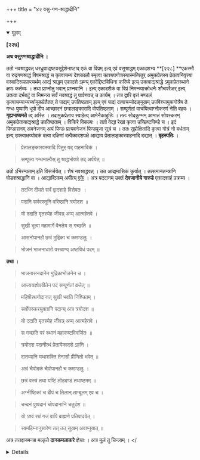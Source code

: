 +++
title = "४२ वसु-गण-श्राद्धादीनि"

+++

<details open><summary>मूलम्</summary>

**[२२७]**

**अथ वसुगणश्राद्धादीनि ।**

ततो नवश्राद्धवत् धरध्रुवाद्यष्टवसूद्देशेनाष्टाव् एकं वा विप्रम् इत्य् एवं वसुश्राद्धम् एकादशभ्य **[२२८] **एकस्मौ वा रुद्रगणश्राद्धं विषमश्राद्धं च कृत्वाचम्य देशकालौ स्मृत्वा काश्यपगोत्रस्यास्मत्पितुर् अमुकप्रेतस्य प्रेतत्वनिवृत्त्या वस्वादिरूपप्राप्त्यर्थम् आद्यं श्राद्धम् एकादशे ऽह्न्य् एकोद्दिष्टविधिना करिष्ये इत्य् उक्त्वाद्यश्राद्धे ऽमुकप्रेतस्थाने क्षणः कर्तव्यः । तथा प्राप्नोतु भवान् प्राप्नवानि । इत्य् एकादशैकं वा विप्रं निमन्त्र्याक्रोधनैः शौचपरैअर् इत्य् उक्त्वा दर्भबटुं वा निमन्त्र्य सर्वं नवश्राद्धं तु पार्वणवच् च कार्यम् । तत्र द्वारि वृत्तं मण्डलं कृत्वाचम्याभ्यर्च्यामुकप्रेतैतत् ते पाद्यम् उपतिष्ठताम् इत्य् एवं पाद्यं दत्वाचम्योदङ्मुखम् उपविश्यामुकगोत्रैष ते गन्धः पुष्पाणि धूपो दीप आच्छादनं छत्रालङ्कारादि वोपतिष्ठताम् । सम्पूर्णतां वाचयित्वाग्नौकरणं नेति बहवः । **गृह्यभाष्यमते** त्व् अस्ति । तदामुकप्रेताय स्वाहेत्य् आमेनैकाहुतिः । ततः सोदकुम्भम् आमान्नं सोपस्करम् अमुकप्रेतायाद्यश्राद्धे उपतिष्ठताम् । विकिरे विकल्पः । ततो वेद्यां रेखां कृत्वा उच्छिष्टपिण्डे च । इदं पिण्डासनम् अवनेजनम् अयं पिण्डः प्रत्यवनेजनं पिण्डपूजा सूत्रं च । ततः सुप्रोक्षितादि कृत्वा गोत्रं नो वर्धताम् इत्य् उक्त्वाक्षय्योदकं दत्वा दक्षिणां दत्वैकादशपक्षे आद्याय प्रेतालङ्कारवाहनादि दद्यात् । **बृहस्पतिः** ।

> प्रेतालङ्कारवस्त्रादि पितुर् यद् वाहनादिकं ।

> सम्पूज्य गन्धमाल्यैस् तु श्राद्धभोक्त्रे तद् अर्पयेत् ॥

ततो ऽभिरम्यताम् इति विसर्जयेत् । शेषं नवश्राद्धवत् । तत आद्यमासिकं कुर्यात् । तत्समानतन्त्राणि षोडशश्राद्धानि वा । आद्याब्दिकम् अपीत्य् <u>एके</u> । अत्र पददानम् उक्तं **देवजानीये गारुडे** एकादशाहं प्रक्रम्य । 

> तदध्नि दीयते सर्वं द्वादशाहे विशेषतः ।

> पदानि सर्ववस्तूनि वरिष्ठानि त्रयोदश ॥

> यो ददाति मृतस्येह जीवन्न् अप्य् आत्महेतवे ।

> सुखी भूत्वा महामार्गे वैनतेय स गच्छति ॥

> आसनोपानहौ छत्रं मुद्रिका च कमण्डलुः ।

> भोजनं भाजनाधारो वस्त्राण्य् अष्टविधं पदम् ॥

**तथा** ।

> भाजनासनदानेन मुद्रिकाभोजनेन च ।

> आज्ययज्ञोपवीतेन पदं सम्पूर्णतां व्रजेत् ॥

> महिषीरथगोदानात् सुखी भवति निश्चितम् ।

> सर्वोपस्करयुक्तानि पदान्य् अत्र त्रयोदश ॥

> यो ददाति मृतस्येह जीवन्न् अप्य् आत्महेतवे ।

> स गच्छति परं स्थानं महाकष्टविवर्जितः ॥

> त्रयोदश पदानीत्थं प्रेतायैकादशे ऽहनि ।

> दातव्यानि यथाशक्ति तेनासौ प्रीणितो भवेत् ॥

> अन्नं चैवोदकं चैवोपानहौ च कमण्डलुः ।

> छत्रं वस्त्रं तथा यष्टिं लोहदण्डं तथाष्टमम् ॥

> अग्नीष्टिकां च दीपं च तिलान् ताम्बूलम् एव च ।

> चन्दनं पुष्पदानं चोपदानानि चतुर्दश ॥

> यो ऽश्वं रथं गजं वापि ब्राह्मणे प्रतिपादयेत् ।

> स्वमहिम्नानुसारेण तत् तत् सुखम् अवाप्नुयात् ॥

अत्र तत्तद्दानमन्त्रा मत्कृते **दानकमलाकरे** ज्ञेयाः । अत्र मूलं तु चिन्त्यम् ।
</<details>

<details><summary>मराठी</summary>

आतां वसुगणश्राद्धादिप्रयोग साङ्गतो. यानन्तर नवश्राद्धवत् धर, ध्रुव, प्राण, अके, अग्नि, दोष, वसु, विभावसु, या अष्टवसूं च्या उद्देशाने । अथवा १ ब्राह्मणाचे पूजन करून. आमान्नं द्यावी. यास वसगणश्राद्ध असें ह्मणतात. नन्तर-मन्यु १, मनु २, महिनस ३, महान् ४, शिव ५, क्रतुध्वज ६, उग्ररेता ७, भव ८, काल ९, वामदेव १०, धृतवत ११, या एकादशरुद्रोद्देशाने ११ अथवा १ ब्राह्मणास-सदक्षिणाक आमान्ने द्यावी. यास रुद्रगणश्राद्ध ह्मणतात. हे झा ल्यावर आचमन करून देशकाल स्मरून-काश्यपगोत्रस्यास्मत्पितुरमुकमेतस्य प्रेतब
निवृत्त्यावस्वादिरूपप्राप्त्यर्थं आधं श्राद्धमेकादशेऽह्नि एकोद्दिष्टविधिना करिष्ये । असा सङ्कल्प करून,- अमुकतस्थाने त्वया क्षण: कतेव्यः। तसेच-पामोतु भवान् विप्राने प्रामुवानि असें ह्मणावेम्. असे ११ किंवा १ विप्रास अथवा दर्भबट्स निमन्त्रण करून-"अक्रोधनः शौचपरैः सततं ब्रह्मचारिभिः॥ भवितव्यं भवद्भिश्च मयाच श्राद्धकारिणा" ॥ १ ॥ हा मन्त्र ह्मणून, पार्वणश्राद्धवत् सर्व नवश्राद्ध करावे. त्याम्त विशेष- गृहद्वाराम्त मण्डल करून, आचमन करून त्याचे पूजन केल्यावर,- अमु कप्रेतैतत्ते पाद्यमपतिग्रतां । ह्मणून पाद्य देऊन, आचमन करून उत्तराभिमुख बसून काश्यपगोत्रामुकप्रेत एष ते गन्धः ह्मणून गन्ध, का० प्रेत एतानि ते पुष्पाणि ह्मणून फुले, का० एष ते धृपः ह्मणून धूप, का० प्रेत एष ते दीपः ह्मणून दिवा, का प्रेतेदं ते आच्छादनं ह्मणून काही द्रव्य, का प्रेतेदं ते छत्रं ह्मणून छत्री, का० प्रेतैते तेऽलङ्काराः उपतिष्ठन्तु ह्मणून अलङ्कार, असे उपचार देऊन, काप्रेत एते गन्धपुष्पधूपदीपाच्छा दनछत्रालङ्काराः सर्वे उपचाराः परिपूर्णा भवन्तु । ब्राह्मणान्नी अर्चन विधेष्वर्चितमस्तु असे ह्मणावम्. "येथे अग्नौकरण करूं नये," असें बहुत ग्रन्थकर्ते ह्मणतात. गृह्यसूत्रभाष्य कर्त्याञ्च्या मते-" अग्नौकरण करावेम्" असे आहे. हे मत घेतल्यास- अमुकप्रेताय स्वाहा ह्मणून अमान्नाने १ आहुति द्यावी. नन्तर उदककुम्भ व उपसाहित्यासह आमान्न- अमुकप्रेताय आद्यश्राद्धे उपतिष्ठतां ह्मणून द्यावे. येथे विकिरदाना विषयीचा विकल्प आहे. नन्तर वेदीवर रेपा काढून उच्छिष्टपिडावर-इदं पिण्डासनं ह्मणून दर्भ, इदमवनेजनं ह्मणून उदक, अयं पिण्डः ह्मणून पिड, प्रत्यवनेजनं ह्मणून उदक देऊन, पिटपूजा करून मूत्र द्यावे. नन्तर मुप्रोक्षितमस्तु इ० करून, गोत्रं नो वर्धतां असे ह्मणून, अक्षय्योदक व दक्षिणा देऊन, ११ ब्राह्मण साङ्गितले असतील तर पहिल्यास प्रेताचे अलङ्कार वाहन ६० द्यावम्. याविषयी बृहस्पति ह्मणतो-"प्रेताचे अलं कार वस्त्रे व अन्य वाहनादि ज असेल त; श्राद्धभोजन करणा-या विप्राचं गन्धादिकान्नी पूजन करून त्याम्स द्यावं.” अभिरम्यतां ह्मणून ब्राह्मणाञ्चं विसर्जन करावम्. हा विशेष मागितला आहे. बाकी सर्व प्रयोग नवश्राद्धवत् करावा. नन्तर आद्यमामिक किवा ए. कतन्त्रानं १६ मासिकश्राद्धे करावी. "आद्याब्दिक श्राद्धहि करावं," अमें कित्येक ह्मणतात. यथं पढ़ान करावं असे दवजानीयाम्त गरुडपुराणाम्त एकादशाहास आरम्भ करून माङ्गितले आहे. ते असे की,-" ११ व्या व विशेषतः १२ व्या दिनी पदसञ्ज्ञक श्रेष्ठ वस्तु, जो विप्रास मृतोद्देशाने अथवा आपण जीवम्त असतां आत्मार्थ देईल, तो मोठ्या यम मार्गात सुग्वाने जाईल. पदमञ्ज्ञक वस्तु माङ्गतो- आमन, चर्मी जोडा, छत्री, आगठी, ताम्ब्या, भोजन व पात्र आणि वन्ने अमे प्रकारचे पद आहे. ह-पात्र, आमन, मुद्रिका, भोजन, आज्य व यज्ञोपवीत याञ्च्या दानानं सम्पूर्ण होते. महिपी, रथ व गाय दान केलें असतां निश्चयाने प्रेत मुग्वी होतो. मर्व उपमाहित्यांसह १३पदं जो जिवम्त असतां ग्वार्थ देतो किवा मृताम अन्यानं दिल्याम तो सहन उत्तमलोकाम जातो. असी १३पदें ११ व्या दिनी 

- १ भुमीपामन यमाच्या नगरीचा माग ९९ हजार योजन लाव आहे अस भा० स्क०५ अ० २६त सा. गितले आहे. 

यथाशक्ति द्यावी. त्याने हा सन्तुष्ट होतो. “अन्न, उदक, उपानह, कमण्डलु, छत्र, वस्त्र, काठी, लोहदण्ड, अग्नीची वीट, दीप, तीळ, तान्दूळ, चन्दन व पुष्पें ही १४उपदाने, आणि घोडा, रथ व हत्ती ही विप्राम्स यथाशक्ति जो देईल त्यास में पाहिजे तें सुख मिळेल," अमें साङ्गितले आहे. येथे साङ्गितलेल्या दानाञ्चे मन्त्र दानकमलाकराम्त पहावे. येथे मूलवचनाञ्चा विचार करावा. 
</<details>